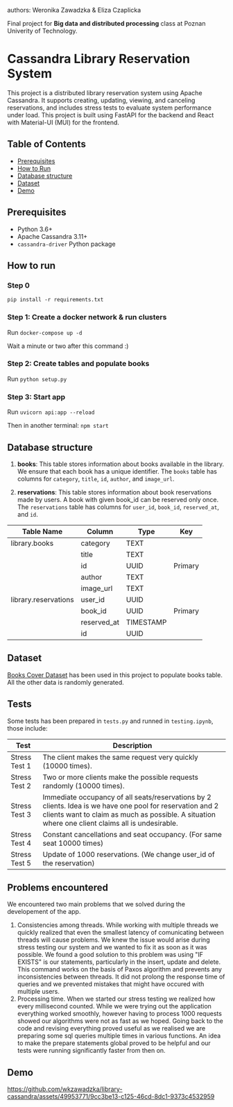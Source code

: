 authors: Weronika Zawadzka & Eliza Czaplicka

Final project for **Big data and distributed processing** class at Poznan Univerity of Technology.

# Cassandra Library Reservation System

This project is a distributed library reservation system using Apache Cassandra. It supports creating, updating, viewing, and canceling reservations, and includes stress tests to evaluate system performance under load. This project is built using FastAPI for the backend and React with Material-UI (MUI) for the frontend.

## Table of Contents

- [Prerequisites](#prerequisites)
- [How to Run](#how-to-run)
- [Database structure](#database-structure)
- [Dataset](#dataset)
- [Demo](#demo)

## Prerequisites

- Python 3.6+
- Apache Cassandra 3.11+
- `cassandra-driver` Python package

## How to run

### Step 0

`pip install -r requirements.txt`

### Step 1: Create a docker network & run clusters

Run `docker-compose up -d`

Wait a minute or two after this command :)

### Step 2: Create tables and populate books

Run `python setup.py`

### Step 3: Start app

Run `uvicorn api:app --reload`

Then in another terminal: `npm start`

## Database structure

1. **books**: This table stores information about books available in the library. We ensure that each book has a unique identifier. The `books` table has columns for `category`, `title`, `id`, `author`, and `image_url`.

2. **reservations**: This table stores information about book reservations made by users. A book with given book_id can be reserved only once. The `reservations` table has columns for `user_id`, `book_id`, `reserved_at`, and `id`.

| Table Name           | Column      | Type      | Key     |
| -------------------- | ----------- | --------- | ------- |
| library.books        | category    | TEXT      |         |
|                      | title       | TEXT      |         |
|                      | id          | UUID      | Primary |
|                      | author      | TEXT      |         |
|                      | image_url   | TEXT      |         |
| library.reservations | user_id     | UUID      |         |
|                      | book_id     | UUID      | Primary |
|                      | reserved_at | TIMESTAMP |         |
|                      | id          | UUID      |         |

## Dataset

[Books Cover Dataset](https://github.com/uchidalab/book-dataset) has been used in this project to populate books table. All the other data is randomly generated.

## Tests

Some tests has been prepared in `tests.py` and runned in `testing.ipynb`, those include:

| Test          | Description                                                                                                                                                                                                   |
| ------------- | ------------------------------------------------------------------------------------------------------------------------------------------------------------------------------------------------------------- |
| Stress Test 1 | The client makes the same request very quickly (10000 times).                                                                                                                                                 |
| Stress Test 2 | Two or more clients make the possible requests randomly (10000 times).                                                                                                                                        |
| Stress Test 3 | Immediate occupancy of all seats/reservations by 2 clients. Idea is we have one pool for reservation and 2 clients want to claim as much as possible. A situation where one client claims all is undesirable. |
| Stress Test 4 | Constant cancellations and seat occupancy. (For same seat 10000 times)                                                                                                                                        |
| Stress Test 5 | Update of 1000 reservations. (We change user_id of the reservation)     |


## Problems encountered

We encountered two main problems that we solved during the developement of the app.
1. Consistencies among threads.
While working with multiple threads we quickly realized that even the smallest latency of comunicating between threads will cause problems. We knew the issue would arise during stress testing our system and we wanted to fix it as soon as it was possible. We found a good solution to this problem was using "IF EXISTS" is our statements, particularly in the insert, update and delete. This command works on the basis of Paxos algorithm and prevents any inconsistencies between threads. It did not prolong the response time of queries and we prevented mistakes that might have occured with multiple users.
2. Processing time.
When we started our stress testing we realized how every millisecond counted. While we were trying out the application everything worked smoothly, however having to process 1000 requests showed our algorithms were not as fast as we hoped. Going back to the code and revising everything proved useful as we realised we are preparing some sql queries multiple times in various functions. An idea to make the prepare statements global proved to be helpful and our tests were running significantly faster from then on. 

## Demo


https://github.com/wkzawadzka/library-cassandra/assets/49953771/9cc3be13-c125-46cd-8dc1-9373c4532959


